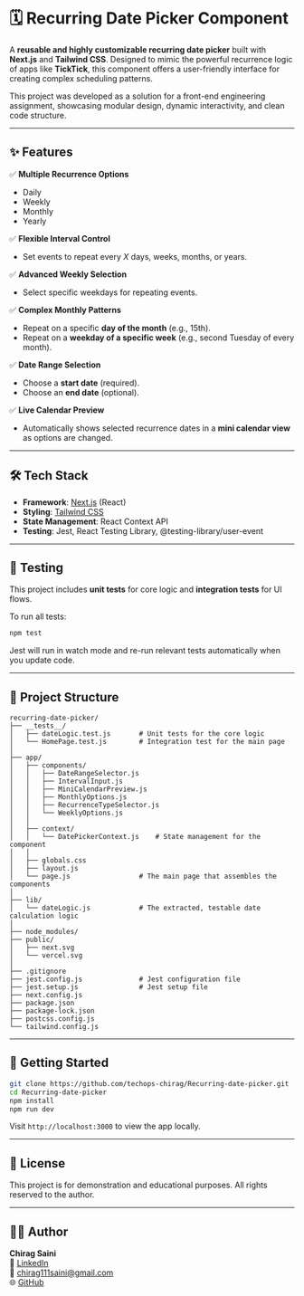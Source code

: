 
# 🗓️ Recurring Date Picker Component

A **reusable and highly customizable recurring date picker** built with **Next.js** and **Tailwind CSS**. Designed to mimic the powerful recurrence logic of apps like **TickTick**, this component offers a user-friendly interface for creating complex scheduling patterns.

This project was developed as a solution for a front-end engineering assignment, showcasing modular design, dynamic interactivity, and clean code structure.

---

## ✨ Features

✅ **Multiple Recurrence Options**
- Daily  
- Weekly  
- Monthly  
- Yearly  

✅ **Flexible Interval Control**
- Set events to repeat every _X_ days, weeks, months, or years.

✅ **Advanced Weekly Selection**
- Select specific weekdays for repeating events.

✅ **Complex Monthly Patterns**
- Repeat on a specific **day of the month** (e.g., 15th).
- Repeat on a **weekday of a specific week** (e.g., second Tuesday of every month).

✅ **Date Range Selection**
- Choose a **start date** (required).
- Choose an **end date** (optional).

✅ **Live Calendar Preview**
- Automatically shows selected recurrence dates in a **mini calendar view** as options are changed.

---

## 🛠️ Tech Stack

- **Framework**: [Next.js](https://nextjs.org/) (React)
- **Styling**: [Tailwind CSS](https://tailwindcss.com/)
- **State Management**: React Context API
- **Testing**: Jest, React Testing Library, @testing-library/user-event

---

## 🧪 Testing

This project includes **unit tests** for core logic and **integration tests** for UI flows.

To run all tests:

```bash
npm test
```

Jest will run in watch mode and re-run relevant tests automatically when you update code.

---

## 📁 Project Structure

```
recurring-date-picker/
├── __tests__/
│   ├── dateLogic.test.js       # Unit tests for the core logic
│   └── HomePage.test.js        # Integration test for the main page
│
├── app/
│   ├── components/
│   │   ├── DateRangeSelector.js
│   │   ├── IntervalInput.js
│   │   ├── MiniCalendarPreview.js
│   │   ├── MonthlyOptions.js
│   │   ├── RecurrenceTypeSelector.js
│   │   └── WeeklyOptions.js
│   │
│   ├── context/
│   │   └── DatePickerContext.js    # State management for the component
│   │
│   ├── globals.css
│   ├── layout.js
│   └── page.js                 # The main page that assembles the components
│
├── lib/
│   └── dateLogic.js            # The extracted, testable date calculation logic
│
├── node_modules/
├── public/
│   ├── next.svg
│   └── vercel.svg
│
├── .gitignore
├── jest.config.js              # Jest configuration file
├── jest.setup.js               # Jest setup file
├── next.config.js
├── package.json
├── package-lock.json
├── postcss.config.js
└── tailwind.config.js
```

---

## 🚀 Getting Started

```bash
git clone https://github.com/techops-chirag/Recurring-date-picker.git
cd Recurring-date-picker
npm install
npm run dev
```

Visit `http://localhost:3000` to view the app locally.

---

## 📄 License

This project is for demonstration and educational purposes. All rights reserved to the author.

---

## 🙋‍♂️ Author

**Chirag Saini**  
💼 [LinkedIn](https://www.linkedin.com/in/chiraggs)  
📧 chirag111saini@gmail.com  
🌐 [GitHub](https://github.com/techops-chirag)
